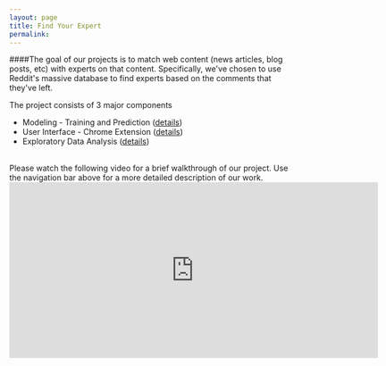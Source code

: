 ```yaml
---
layout: page
title: Find Your Expert
permalink: 
---
```


####The goal of our projects is to match web content (news articles, blog posts, etc) with experts on that content. Specifically, we've chosen to use Reddit's massive database to find experts based on the comments that they've left.

The project consists of 3 major components
- Modeling - Training and Prediction (<a href="http://ukeeem.github.io/CS109-Project-//model/">details</a>)
- User Interface - Chrome Extension (<a href="http://ukeeem.github.io/CS109-Project-/extension/">details</a>)
- Exploratory Data Analysis (<a href="http://ukeeem.github.io/CS109-Project-//visuals/">details</a>)


<br/>
Please watch the following video for a brief walkthrough of our project. Use the navigation bar above for a more detailed description of our work.

<iframe width="660" height="315" src="https://www.youtube.com/embed/epVkicYZzH8" frameborder="0" allowfullscreen></iframe>
